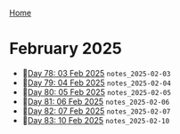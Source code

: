 [Home](../../main.md)

# February 2025



- 📝[Day 78: 03 Feb 2025](./02/notes_2025-02-03.md) `notes_2025-02-03`
- 📝[Day 79: 04 Feb 2025](./02/notes_2025-02-04.md) `notes_2025-02-04`
- 📝[Day 80: 05 Feb 2025](./02/notes_2025-02-05.md) `notes_2025-02-05`
- 📝[Day 81: 06 Feb 2025](./02/notes_2025-02-06.md) `notes_2025-02-06`
- 📝[Day 82: 07 Feb 2025](./02/notes_2025-02-07.md) `notes_2025-02-07`
- 📝[Day 83: 10 Feb 2025](./02/notes_2025-02-10.md) `notes_2025-02-10`
